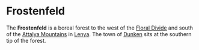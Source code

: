# Frostenfeld

The **Frostenfeld** is a boreal forest to the west of the [Floral Divide](floral-divide.md) and south of the [Attalya Mountains](attalya-mountains/attalya-mountains.md) in [Lenya](lenya.md). The town of [Dunken](../../ch-2-people-of-mote/societies/esterfell-accord/dunken.md) sits at the southern tip of the forest.

